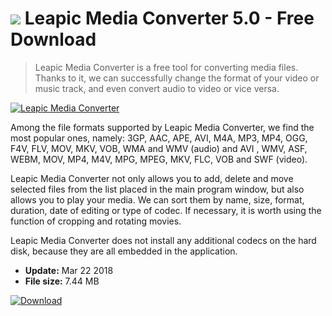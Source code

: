 # ![](https://cdn.softexe.net/static/icon/win.gif) Leapic Media Converter 5.0 - Free Download

> Leapic Media Converter is a free tool for converting media files. Thanks to it, we can successfully change the format of your video or music track, and even convert audio to video or vice versa.

[![Leapic Media Converter](https://gallery.dpcdn.pl/imgc/Tools/81308/g_-_420x350_1.5_-_xf8ce8435-4847-424e-8feb-b58b35cc0ae7.jpg)](https://softexe.net/win/multimedia/video/leapic-media-converter:pRepa.html)

Among the file formats supported by Leapic Media Converter, we find the most popular ones, namely: 3GP, AAC, APE, AVI, M4A, MP3, MP4, OGG, F4V, FLV, MOV, MKV, VOB, WMA and WMV (audio) and AVI , WMV, ASF, WEBM, MOV, MP4, M4V, MPG, MPEG, MKV, FLC, VOB and SWF (video). 
 
 Leapic Media Converter not only allows you to add, delete and move selected files from the list placed in the main program window, but also allows you to play your media. We can sort them by name, size, format, duration, date of editing or type of codec. If necessary, it is worth using the function of cropping and rotating movies.
 
 Leapic Media Converter does not install any additional codecs on the hard disk, because they are all embedded in the application.


- **Update:** Mar 22 2018
- **File size:** 7.44 MB

[![Download](https://cdn.softexe.net/static/img/download.png)](https://softexe.net/win/multimedia/video/leapic-media-converter:pRepa.html)

